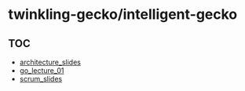 # twinkling-gecko/intelligent-gecko

## TOC

- [architecture_slides](https://twinkling-gecko.github.io/intelligent-gecko/architecture_slides.html)
- [go_lecture_01](https://twinkling-gecko.github.io/intelligent-gecko/go_lecture_01.html)
- [scrum_slides](https://twinkling-gecko.github.io/intelligent-gecko/scrum_slides.html)
